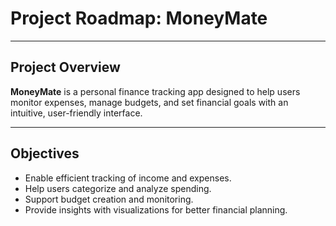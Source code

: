 # Project Roadmap: MoneyMate

---

## Project Overview
**MoneyMate** is a personal finance tracking app designed to help users monitor expenses, manage budgets, and set financial goals with an intuitive, user-friendly interface.

---

## Objectives
- Enable efficient tracking of income and expenses.
- Help users categorize and analyze spending.
- Support budget creation and monitoring.
- Provide insights with visualizations for better financial planning.
